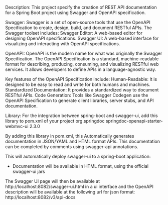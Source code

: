 Description: This project specify the creation of REST API documentation for a Spring Boot project using Swagger and OpenAPI specification.

Swagger:
Swagger is a set of open-source tools that use the OpenAPI Specification to create, design, build, and document RESTful APIs. The Swagger toolset includes:
Swagger Editor: A web-based editor for designing OpenAPI specifications.
Swagger UI: A web-based interface for visualizing and interacting with OpenAPI specifications.

OpenAPI:
OpenAPI is the modern name for what was originally the Swagger Specification. The OpenAPI Specification is a standard, machine-readable format for describing, producing, consuming, and visualizing RESTful web services. It allows developers to define APIs in a language-agnostic way.

Key features of the OpenAPI Specification include:
Human-Readable: It is designed to be easy to read and write for both humans and machines.
Standardized Documentation: It provides a standardized way to document RESTful APIs.
Code Generation: Tools like Swagger Codegen use the OpenAPI Specification to generate client libraries, server stubs, and API documentation.

Library: 
For the integration between spring-boot and swagger-ui, add this library to pom.xml of your project
   <dependency>
      <groupId>org.springdoc</groupId>
      <artifactId>springdoc-openapi-starter-webmvc-ui</artifactId>
      <version>2.3.0</version>
   </dependency>

By adding this library in pom.xml, this Automatically generates documentation in JSON/YAML and HTML format APIs. This documentation can be completed by comments using swagger-api annotations.
   
This will automatically deploy swagger-ui to a spring-boot application:
* Documentation will be available in HTML format, using the official swagger-ui jars

The Swagger UI page will then be available at http://localhost:8082/swagger-ui.html in a ui interface
and the OpenAPI description will be available at the following url for json format: http://localhost:8082/v3/api-docs

